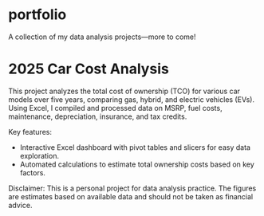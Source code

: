 # portfolio
A collection of my data analysis projects—more to come!

# 2025 Car Cost Analysis
This project analyzes the total cost of ownership (TCO) for various car models over five years, comparing gas, hybrid, and electric vehicles (EVs). Using Excel, I compiled and processed data on MSRP, fuel costs, maintenance, depreciation, insurance, and tax credits.

Key features:
- Interactive Excel dashboard with pivot tables and slicers for easy data exploration.
- Automated calculations to estimate total ownership costs based on key factors.

Disclaimer: This is a personal project for data analysis practice. The figures are estimates based on available data and should not be taken as financial advice.

